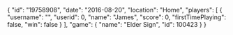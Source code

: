 {
  "id": "19758908",
  "date": "2016-08-20",
  "location": "Home",
  "players": [
    {
      "username": "",
      "userid": 0,
      "name": "James",
      "score": 0,
      "firstTimePlaying": false,
      "win": false
    }
  ],
  "game": {
    "name": "Elder Sign",
    "id": 100423
  }
}
